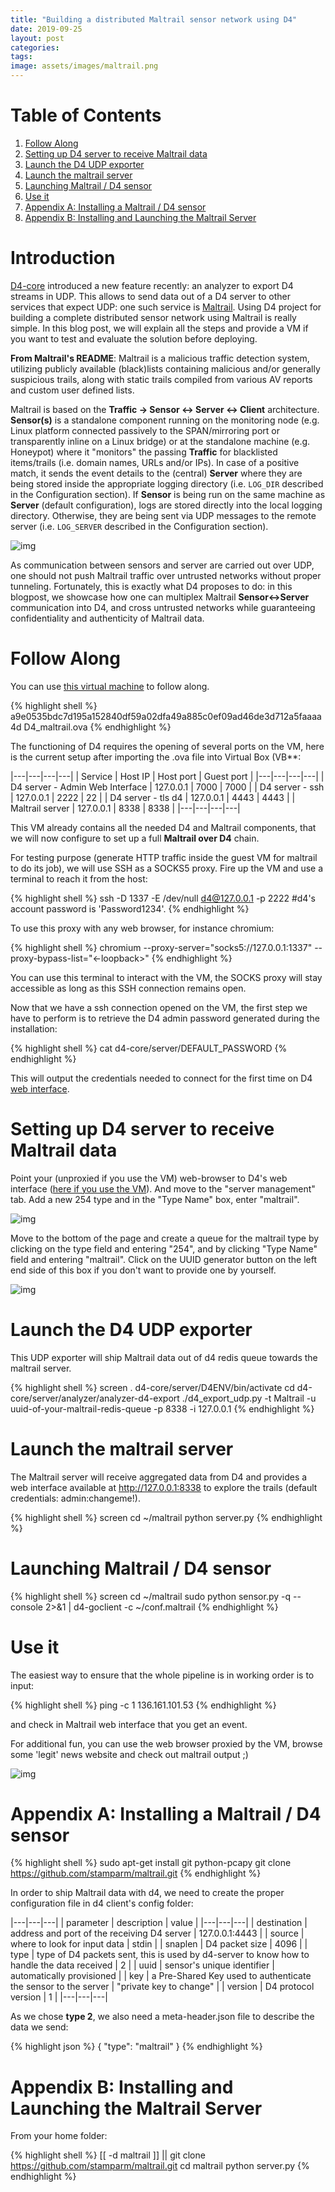 ```yaml
---
title: "Building a distributed Maltrail sensor network using D4"
date: 2019-09-25
layout: post
categories:
tags:
image: assets/images/maltrail.png
---
```


# Table of Contents

1.  [Follow Along](#orgdbf23be)
2.  [Setting up D4 server to receive Maltrail data](#orgc6c5d43)
3.  [Launch the D4 UDP exporter](#org01e368c)
4.  [Launch the maltrail server](#org1abaa31)
5.  [Launching Maltrail / D4 sensor](#org9f1bc98)
6.  [Use it](#orge111cb8)
7.  [Appendix A: Installing a Maltrail / D4 sensor](#org19e355b)
8.  [Appendix B:  Installing and Launching the Maltrail Server](#org16fd70c)


# Introduction

[D4-core](https://github.com/D4-project/d4-core) introduced a new feature
recently: an analyzer to export D4 streams in UDP. This allows to send data out
of a D4 server to other services that expect UDP: one such service is
[Maltrail](https://github.com/stamparm/Maltrail). Using D4 project for building a complete distributed sensor
network using Maltrail is really simple. In this blog post, we will explain
all the steps and provide a VM if you want to test and evaluate the solution before
deploying.

**From Maltrail's README**: Maltrail is a malicious traffic detection system,
utilizing publicly available (black)lists containing malicious and/or generally
suspicious trails, along with static trails compiled from various AV reports and
custom user defined lists.

Maltrail is based on the **Traffic -> Sensor <-> Server <-> Client**
architecture. **Sensor(s)** is a standalone component running on the monitoring
node (e.g. Linux platform connected passively to the SPAN/mirroring port or
transparently inline on a Linux bridge) or at the standalone machine (e.g.
Honeypot) where it "monitors" the passing **Traffic** for blacklisted
items/trails (i.e. domain names, URLs and/or IPs). In case of a positive match,
it sends the event details to the (central) **Server** where they are being
stored inside the appropriate logging directory (i.e. `LOG_DIR` described in the
Configuration section). If **Sensor** is being run on the same machine as
**Server** (default configuration), logs are stored directly into the local
logging directory. Otherwise, they are being sent via UDP messages to the remote
server (i.e. `LOG_SERVER` described in the Configuration section).

![img](/assets/images/maltrail_arch.png "Maltrail Architecture")

As communication between sensors and server are carried out over UDP, one
should not push Maltrail traffic over untrusted networks without proper
tunneling. Fortunately, this is exactly what D4 proposes to do: in this blogpost,
we showcase how one can multiplex Maltrail **Sensor<->Server** communication
into D4, and cross untrusted networks while guaranteeing confidentiality and
authenticity of Maltrail data.


<a id="orgdbf23be"></a>

# Follow Along

You can use [this virtual machine](https://d4-project.org/D4_maltrail.ova) to follow along.

{% highlight shell %}
a9e0535bdc7d195a152840df59a02dfa49a885c0ef09ad46de3d712a5faaaa4d  D4_maltrail.ova
{% endhighlight %}

The functioning of D4 requires the opening of several ports on the VM, here is
the current setup after importing the .ova file into Virtual Box (VB**:

|---|---|---|---|
| Service | Host IP | Host port | Guest port |
|---|---|---|---|
| D4 server - Admin Web Interface | 127.0.0.1 | 7000 | 7000 |
| D4 server - ssh | 127.0.0.1 | 2222 | 22 |
| D4 server - tls d4 | 127.0.0.1 | 4443 | 4443 |
| Maltrail server | 127.0.0.1 | 8338 | 8338 |
|---|---|---|---|


This VM already contains all the needed D4 and Maltrail components, that we will
now configure to set up a full **Maltrail over D4** chain.

For testing purpose (generate HTTP traffic inside the guest VM for maltrail to
do its job), we will use SSH as a SOCKS5 proxy. Fire up the VM and use a
terminal to reach it from the host:

{% highlight shell %}
ssh -D 1337 -E /dev/null d4@127.0.0.1 -p 2222 #d4's account password is 'Password1234'.
{% endhighlight %}

To use this proxy with any web browser, for instance chromium:

{% highlight shell %}
chromium --proxy-server="socks5://127.0.0.1:1337" --proxy-bypass-list="<-loopback>"
{% endhighlight %}

You can use this terminal to interact with the VM, the SOCKS proxy will
stay accessible as long as this SSH connection remains open.

Now that we have a ssh connection opened on the VM, the first step we have to
perform is to retrieve the D4 admin password generated during the installation:

{% highlight shell %}
cat d4-core/server/DEFAULT_PASSWORD
{% endhighlight %}

This will output the credentials needed to connect for the first time on D4 [web
interface](https://127.0.0.1:7000).


<a id="orgc6c5d43"></a>

# Setting up D4 server to receive Maltrail data

Point your (unproxied if you use the VM) web-browser to D4's web interface
([here if you use the VM](http://127.0.0.1:7000)). And move to the "server
management" tab. Add a new 254 type and in the "Type Name" box, enter
"maltrail".

![img](/assets/images/maltrail_type.png "Adding Maltrail Type")

Move to the bottom of the page and create a queue for the maltrail type by
clicking on the type field and entering "254", and by clicking "Type Name" field
and entering "maltrail". Click on the UUID generator button on the left end side
of this box if you don't want to provide one by yourself.

![img](/assets/images/maltrail_queue.png "Adding Maltrail Queue")


<a id="org01e368c"></a>

# Launch the D4 UDP exporter

This UDP exporter will ship Maltrail data out of d4 redis queue towards the
maltrail server.

{% highlight shell %}
screen
. d4-core/server/D4ENV/bin/activate
cd d4-core/server/analyzer/analyzer-d4-export
./d4_export_udp.py -t Maltrail -u uuid-of-your-maltrail-redis-queue -p 8338 -i 127.0.0.1
{% endhighlight %}


<a id="org1abaa31"></a>

# Launch the maltrail server

The Maltrail server will receive aggregated data from D4 and provides a web
interface available at <http://127.0.0.1:8338> to explore the trails (default
credentials: admin:changeme!).

{% highlight shell %}
screen
cd ~/maltrail
python server.py
{% endhighlight %}


<a id="org9f1bc98"></a>

# Launching Maltrail / D4 sensor

{% highlight shell %}
screen
cd ~/maltrail
sudo python sensor.py -q --console 2>&1 | d4-goclient -c ~/conf.maltrail
{% endhighlight %}


<a id="orge111cb8"></a>

# Use it

The easiest way to ensure that the whole pipeline is in working order is to input:

{% highlight shell %}
ping -c 1 136.161.101.53
{% endhighlight %}

and check in Maltrail web interface that you get an event.

For additional fun, you can use the web browser proxied by the VM, browse some
'legit' news website and check out maltrail output ;)

![img](/assets/images/maltrail_web.png "Adding Maltrail Queue")


<a id="org19e355b"></a>

# Appendix A: Installing a Maltrail / D4 sensor

{% highlight shell %}
sudo apt-get install git python-pcapy
git clone https://github.com/stamparm/maltrail.git
{% endhighlight %}

In order to ship Maltrail data with d4, we need to create the proper configuration file in d4 client's config folder:

|---|---|---|
| parameter | description | value |
|---|---|---|
| destination | address and port of the receiving D4 server | 127.0.0.1:4443 |
| source | where to look for input data | stdin |
| snaplen | D4 packet size | 4096 |
| type | type of D4 packets sent, this is used by d4-server to know how to handle the data received | 2 |
| uuid | sensor's unique identifier | automatically provisioned |
| key | a Pre-Shared Key used to authenticate the sensor to the server | "private key to change" |
| version | D4 protocol version | 1 |
|---|---|---|

As we chose **type 2**, we also need a meta-header.json file to describe the data we send:

{% highlight json %}
{ "type": "maltrail" }
{% endhighlight %}


<a id="org16fd70c"></a>

# Appendix B:  Installing and Launching the Maltrail Server

From your home folder:

{% highlight shell %}
[[ -d maltrail ]] || git clone https://github.com/stamparm/maltrail.git
cd maltrail
python server.py
{% endhighlight %}

